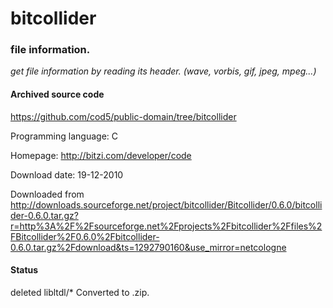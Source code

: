 # bitcollider #

### file information. ###

*get file information by reading its header. (wave, vorbis, gif, jpeg, mpeg...)*

#### Archived source code ####
https://github.com/cod5/public-domain/tree/bitcollider

Programming language: C

Homepage: http://bitzi.com/developer/code

Download date: 19-12-2010

Downloaded from http://downloads.sourceforge.net/project/bitcollider/Bitcollider/0.6.0/bitcollider-0.6.0.tar.gz?r=http%3A%2F%2Fsourceforge.net%2Fprojects%2Fbitcollider%2Ffiles%2FBitcollider%2F0.6.0%2Fbitcollider-0.6.0.tar.gz%2Fdownload&ts=1292790160&use_mirror=netcologne

#### Status ####
deleted libltdl/*
Converted to .zip.

